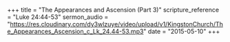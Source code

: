 +++
title = "The Appearances and Ascension (Part 3)"
scripture_reference = "Luke 24:44-53"
sermon_audio = "https://res.cloudinary.com/dy3wlzuye/video/upload/v1/KingstonChurch/The_Appearances_Ascension_c_Lk_24.44-53.mp3"
date = "2015-05-10"
+++
